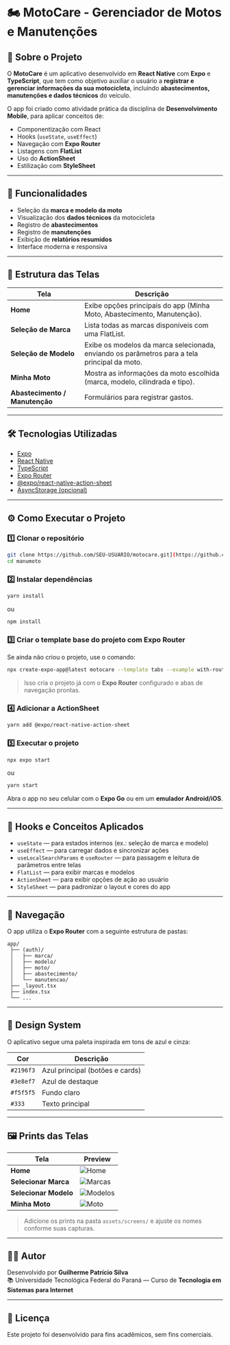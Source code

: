 # 🏍️ MotoCare - Gerenciador de Motos e Manutenções

## 📱 Sobre o Projeto

O **MotoCare** é um aplicativo desenvolvido em **React Native** com **Expo** e **TypeScript**, que tem como objetivo auxiliar o usuário a **registrar e gerenciar informações da sua motocicleta**, incluindo **abastecimentos, manutenções e dados técnicos** do veículo.

O app foi criado como atividade prática da disciplina de **Desenvolvimento Mobile**, para aplicar conceitos de:

- Componentização com React
- Hooks (`useState`, `useEffect`)
- Navegação com **Expo Router**
- Listagens com **FlatList**
- Uso do **ActionSheet**
- Estilização com **StyleSheet**

---

## 🚀 Funcionalidades

- Seleção da **marca e modelo da moto**
- Visualização dos **dados técnicos** da motocicleta
- Registro de **abastecimentos**
- Registro de **manutenções**
- Exibição de **relatórios resumidos**
- Interface moderna e responsiva

---

## 🧩 Estrutura das Telas

| Tela                           | Descrição                                                                                    |
| ------------------------------ | -------------------------------------------------------------------------------------------- |
| **Home**                       | Exibe opções principais do app (Minha Moto, Abastecimento, Manutenção).                      |
| **Seleção de Marca**           | Lista todas as marcas disponíveis com uma FlatList.                                          |
| **Seleção de Modelo**          | Exibe os modelos da marca selecionada, enviando os parâmetros para a tela principal da moto. |
| **Minha Moto**                 | Mostra as informações da moto escolhida (marca, modelo, cilindrada e tipo).                  |
| **Abastecimento / Manutenção** | Formulários para registrar gastos.            |

---

## 🛠️ Tecnologias Utilizadas

- [Expo](https://expo.dev/)
- [React Native](https://reactnative.dev/)
- [TypeScript](https://www.typescriptlang.org/)
- [Expo Router](https://docs.expo.dev/router/introduction/)
- [@expo/react-native-action-sheet](https://docs.expo.dev/versions/latest/sdk/actionsheet/)
- [AsyncStorage (opcional)](https://react-native-async-storage.github.io/async-storage/)

---

## ⚙️ Como Executar o Projeto

### 1️⃣ Clonar o repositório

```bash
git clone https://github.com/SEU-USUARIO/motocare.git](https://github.com/guilhermepatr/manumoto
cd manumoto
```

### 2️⃣ Instalar dependências

```bash
yarn install
```

ou

```bash
npm install
```

### 3️⃣ Criar o template base do projeto com Expo Router

Se ainda não criou o projeto, use o comando:

```bash
npx create-expo-app@latest motocare --template tabs --example with-router
```

> Isso cria o projeto já com o **Expo Router** configurado e abas de navegação prontas.

### 4️⃣ Adicionar a ActionSheet

```bash
yarn add @expo/react-native-action-sheet
```

### 5️⃣ Executar o projeto

```bash
npx expo start
```
ou
```bash
yarn start
```


Abra o app no seu celular com o **Expo Go** ou em um **emulador Android/iOS**.

---

## 🧠 Hooks e Conceitos Aplicados

- `useState` — para estados internos (ex.: seleção de marca e modelo)
- `useEffect` — para carregar dados e sincronizar ações
- `useLocalSearchParams` e `useRouter` — para passagem e leitura de parâmetros entre telas
- `FlatList` — para exibir marcas e modelos
- `ActionSheet` — para exibir opções de ação ao usuário
- `StyleSheet` — para padronizar o layout e cores do app

---

## 🧭 Navegação

O app utiliza o **Expo Router** com a seguinte estrutura de pastas:

```
app/
 ├── (auth)/
 │   ├── marca/
 │   ├── modelo/
 │   ├── moto/
 │   ├── abastecimento/
 │   └── manutencao/
 ├── _layout.tsx
 ├── index.tsx
 └── ...
```

---

## 🎨 Design System

O aplicativo segue uma paleta inspirada em tons de azul e cinza:

| Cor       | Descrição                       |
| --------- | ------------------------------- |
| `#2196f3` | Azul principal (botões e cards) |
| `#3e8ef7` | Azul de destaque                |
| `#f5f5f5` | Fundo claro                     |
| `#333`    | Texto principal                 |

---

## 🖼️ Prints das Telas

| Tela                  | Preview                                  |
| --------------------- | ---------------------------------------- |
| **Home**              | ![Home](./assets/screens/home.png)       |
| **Selecionar Marca**  | ![Marcas](./assets/screens/marcas.png)   |
| **Selecionar Modelo** | ![Modelos](./assets/screens/modelos.png) |
| **Minha Moto**        | ![Moto](./assets/screens/moto.png)       |

> Adicione os prints na pasta `assets/screens/` e ajuste os nomes conforme suas capturas.

---

## 👨‍💻 Autor

Desenvolvido por **Guilherme Patrício Silva**  
📚 Universidade Tecnológica Federal do Paraná — Curso de **Tecnologia em Sistemas para Internet**

---

## 🏁 Licença

Este projeto foi desenvolvido para fins acadêmicos, sem fins comerciais.
